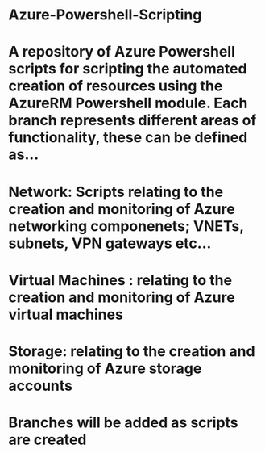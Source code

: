 # Azure-Powershell-Scripting
# A repository of Azure Powershell scripts for scripting the automated creation of resources using the AzureRM Powershell module. Each branch represents different areas of functionality, these can be defined as...
#
# Network: Scripts relating to the creation and monitoring of Azure networking componenets; VNETs, subnets, VPN gateways etc...
# Virtual Machines : relating to the creation and monitoring of Azure virtual machines
# Storage: relating to the creation and monitoring of Azure storage accounts
#
# Branches will be added as scripts are created
